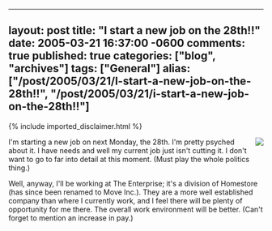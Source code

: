   ---
  layout: post
  title: "I start a new job on the 28th!!"
  date: 2005-03-21 16:37:00 -0600
  comments: true
  published: true
  categories: ["blog", "archives"]
  tags: ["General"]
  alias: ["/post/2005/03/21/I-start-a-new-job-on-the-28th!!", "/post/2005/03/21/i-start-a-new-job-on-the-28th!!"]
  ---
<!-- more -->
{% include imported_disclaimer.html %}
<P><IMG src="/Blog/images/14/o_HomestoreLogo.gif" align=right border=0>I'm starting a new job on next Monday, the 28th. I'm pretty psyched about it. I have needs and well my current job just isn't cutting it. I don't want to go to far into detail at this moment. (Must play the whole politics thing.)</P>
<P>Well, anyway, I'll be working at The Enterprise; it's a division of Homestore (has since been renamed to Move Inc.). They are a more well established company than where I currently work, and I feel there will be plenty of opportunity for me there. The overall work environment will be better. (Can't forget to mention an increase in pay.)</P>

